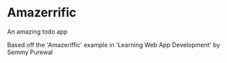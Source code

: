 # Amazerrific
An amazing todo app

Based off the 'Amazeriffic' example in 'Learning Web App Development' by Semmy Purewal
